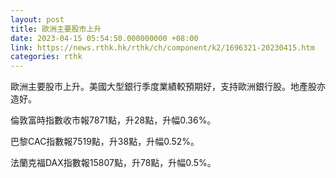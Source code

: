 ```yaml
---
layout: post
title: 歐洲主要股市上升
date: 2023-04-15 05:54:50.000000000 +08:00
link: https://news.rthk.hk/rthk/ch/component/k2/1696321-20230415.htm
categories: rthk
---
```


歐洲主要股市上升。美國大型銀行季度業績較預期好，支持歐洲銀行股。地產股亦造好。

倫敦富時指數收市報7871點，升28點，升幅0.36%。

巴黎CAC指數報7519點，升38點，升幅0.52%。

法蘭克福DAX指數報15807點，升78點，升幅0.5%。
